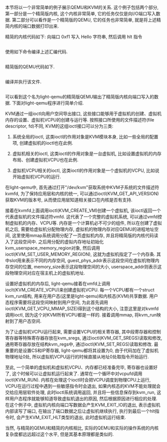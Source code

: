 
本节将以一个非常简单的例子展示QEMU和KVM的关系. 这个例子包括两个部分, 第一部分是一个精简版内核, 这个内核非常简单, 它的任务仅仅是向I/O端口写入数据. 第二部分可以看作是一个精简版的QEMU, 它的任务也非常简单, 就是将上述精简内核的端口数据打印出来. 

精简的内核代码如下: 向端口 0xf1 写入 Hello 字符串, 然后调用 hlt 指令

```assembly

```

使用如下命令编译上述汇编代码.

```

```

精简版的QEMU代码如下.

```cpp

```

编译并执行该文件. 

```

```

可以看到这个名为light-qemu的精简版QEMU输出了精简版内核向端口写入的数据. 下面对light-qemu程序进行简单介绍. 

KVM通过一组ioctl向用户空间导出接口, 这些接口能够用于虚拟机的创建、虚拟机内存的设置、虚拟机VCPU的创建与运行等. 按照接口所使用的文件描述符(file descriptor, fd)不同, KVM的这组ioctl接口可以分为三类: 

1) 系统全局的ioctl, 这类ioctl的作用对象是KVM模块本身, 比如一些全局的配置项, 创建虚拟机的ioctl也在此例. 

2) 虚拟机相关的ioctl, 这类ioctl的作用对象是一台虚拟机, 比如设置虚拟机的内存布局、创建虚拟机VCPU也在此例. 

3) 虚拟机VCPU相关的ioctl, 这类ioctl的作用对象是一个虚拟机的VCPU, 比如说开始虚拟机VCPU的运行. 

在light-qemu中, 首先通过打开"/dev/kvm"获取系统中KVM子系统的文件描述符kvmfd, 为了保持应用层和内核的统一, 可以通过ioctl(KVM_GET_API_VERSION)获取KVM的版本号, 从而使应用层知道相关接口在内核是否有支持. 

接着在kvmfd上面调用ioctl(KVM_CREATE_VM)创建一个虚拟机, 该ioctl返回一个代表虚拟机的文件描述符vmfd. 这代表了一个完整的虚拟机系统, 可以通过vmfd控制虚拟机的内存、VCPU等. 内存是一个计算机必不可少的组件, 所以在创建了虚拟机之后, 需要给虚拟机分配物理内存, 虚拟机的物理内存对应QEMU的进程地址空间, 这里使用mmap系统调用分配了一页虚拟机内存, 并且将精简版的内核代码读入了这段空间中. 之后用分配的虚拟内存地址初始化kvm_userspace_memory_region对象, 然后调用ioctl(KVM_SET_USER_MEMORY_REGION), 这就为虚拟机指定了一个内存条. 其中slot用来表示不同的内存空间, guest_phys_addr表示这段空间在虚拟机物理内存空间的位置, memory_size表示这段物理空间的大小, userspace_addr则表示这段物理空间对应在宿主机上的虚拟机地址. 

设置好虚拟机的内存后, light-qemu接着在vmfd上调用ioclt(KVM_CREATE_VCPU)来创建虚拟机VCPU. 每一个VCPU都有一个struct kvm_run结构, 用来在用户态(这里是light-qemu)和内核态(KVM)共享数据. 用户态程序需要将这段空间映射到用户空间, 为此首先调用ioctl(KVM_GET_VCPU_MMAP_SIZE)得到这个结构的大小, 注意这里是对kvmfd调用ioctl, 因为这个对KVM所有VCPU都是一样的. 接着调用mmap, 将kvm_run映射到了用户态空间. 

为了让虚拟机VCPU运行起来, 需要设置VCPU的相关寄存器, 其中段寄存器和控制寄存器等特殊寄存器存放在kvm_sregs, 通过ioctl(KVM_GET_SREGS)读取和修改, 通用寄存器存放在结构kvm_regs中, 通过ioctl(KVM_SET_REGS)读取和修改. 最重要的是设置CS和IP寄存器, light-qemu都将其设置为0, 由于代码加在了虚拟机物理地址0处, 所以虚拟机VCPU运行的时候直接从地址0处取指令开始运行. 

至此, 一个简单的虚拟机和虚拟机VCPU、内存都已经准备完毕, 寄存器也设置好了, 这个时候可以让虚拟机运行起来了. 通常在一个循环中对vcpufd调用ioctl(KVM_RUN). 内核在处理这个ioctl时会把VCPU调度到物理CPU上运行, VCPU在运行过程中遇到一些敏感指令时会退出, 如果内核态的KVM不能处理就会交给应用层软件处理, 此时ioctl系统调用返回, 并且将一些信息保存到kvm_run, 这样用户态程序就能够知道导致虚拟机退出的原因, 然后根据原因进行相应的处理. 在这个例子中, 虚拟机内核向端口写数据会产生KVM_EXIT_IO的退出, 表示虚拟机内部读写了端口, 在输出了端口数据之后让虚拟机继续执行, 执行到最后一个hlt指令时, 会产生KVM_EXIT_HLT类型的退出, 此时虚拟机运行结束. 

当然, 与精简的QEMU和精简的内核相比, 实际的QEMU和实际的操作系统的内核复杂度都远远超过这个水平, 但是其基本原理都是类似的. 
